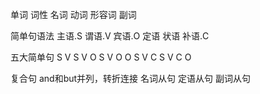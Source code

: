 单词
词性
名词
动词
形容词
副词

简单句语法
主语.S 谓语.V 宾语.O 定语 状语 补语.C

五大简单句
S V
S V O
S V O O
S V C
S V C O


复合句
and和but并列，转折连接
名词从句
定语从句
副词从句

